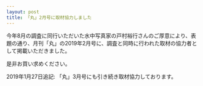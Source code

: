 ```yaml
---
layout: post
title: 「丸」2月号に取材協力しました
---
```

今年8月の調査に同行いただいた水中写真家の戸村裕行さんのご厚意により、表題の通り、月刊「丸」の2019年2月号に、調査と同時に行われた取材の協力者として掲載いただきました。

是非お買い求めください。

2019年1月27日追記:
「丸」3月号にも引き続き取材協力しております。
